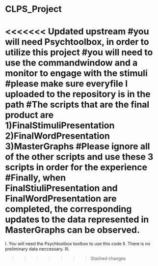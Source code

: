 # CLPS_Project
<<<<<<< Updated upstream
 #you will need Psychtoolbox, in order to utilize this project
 #you will need to use the commandwindow and a monitor to engage with the stimuli
 #please make sure everyfile I uploaded to the repository is in the path
 #The scripts that are the final product are 1)FinalStimuliPresentation 2)FinalWordPresentation 3)MasterGraphs
 #Please ignore all of the other scripts and use these 3 scripts in order for the experience
 #Finally, when FinalStiuliPresentation and FinalWordPresentation are completed, the corresponding updates to the data represented in MasterGraphs can be observed.
=======
 
I. You will need the Psychtoolbox toolbox to use this code
II. There is no preliminary data neccessary. 
III. 
>>>>>>> Stashed changes
